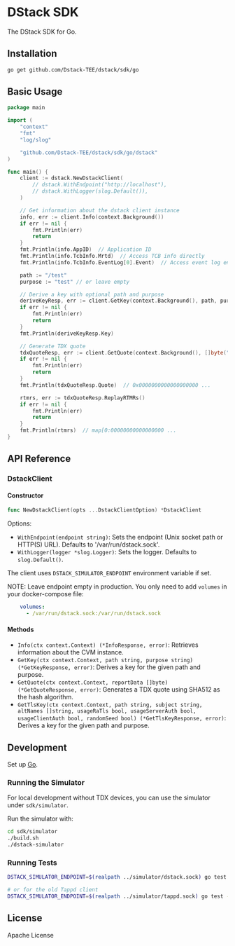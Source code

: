 # DStack SDK

The DStack SDK for Go.

## Installation

```bash
go get github.com/Dstack-TEE/dstack/sdk/go
```

## Basic Usage

```go
package main

import (
	"context"
	"fmt"
	"log/slog"

	"github.com/Dstack-TEE/dstack/sdk/go/dstack"
)

func main() {
	client := dstack.NewDstackClient(
		// dstack.WithEndpoint("http://localhost"),
		// dstack.WithLogger(slog.Default()),
	)

	// Get information about the dstack client instance
	info, err := client.Info(context.Background())
	if err != nil {
		fmt.Println(err)
		return
	}
	fmt.Println(info.AppID)  // Application ID
	fmt.Println(info.TcbInfo.Mrtd)  // Access TCB info directly
	fmt.Println(info.TcbInfo.EventLog[0].Event)  // Access event log entries

	path := "/test"
	purpose := "test" // or leave empty

	// Derive a key with optional path and purpose
	deriveKeyResp, err := client.GetKey(context.Background(), path, purpose)
	if err != nil {
		fmt.Println(err)
		return
	}
	fmt.Println(deriveKeyResp.Key)

	// Generate TDX quote
	tdxQuoteResp, err := client.GetQuote(context.Background(), []byte("test"))
	if err != nil {
		fmt.Println(err)
		return
	}
	fmt.Println(tdxQuoteResp.Quote)  // 0x0000000000000000000 ...

	rtmrs, err := tdxQuoteResp.ReplayRTMRs()
	if err != nil {
		fmt.Println(err)
		return
	}
	fmt.Println(rtmrs)  // map[0:00000000000000000 ...
}
```

## API Reference

### DstackClient

#### Constructor

```go
func NewDstackClient(opts ...DstackClientOption) *DstackClient
```

Options:

* `WithEndpoint(endpoint string)`: Sets the endpoint (Unix socket path or HTTP(S) URL). Defaults to '/var/run/dstack.sock'.
* `WithLogger(logger *slog.Logger)`: Sets the logger. Defaults to `slog.Default()`.

The client uses `DSTACK_SIMULATOR_ENDPOINT` environment variable if set.

NOTE: Leave endpoint empty in production. You only need to add `volumes` in your docker-compose file:

```yaml
    volumes:
      - /var/run/dstack.sock:/var/run/dstack.sock
```

#### Methods

* `Info(ctx context.Context) (*InfoResponse, error)`: Retrieves information about the CVM instance.
* `GetKey(ctx context.Context, path string, purpose string) (*GetKeyResponse, error)`: Derives a key for the given path and purpose.
* `GetQuote(ctx context.Context, reportData []byte) (*GetQuoteResponse, error)`: Generates a TDX quote using SHA512 as the hash algorithm.
* `GetTlsKey(ctx context.Context, path string, subject string, altNames []string, usageRaTls bool, usageServerAuth bool, usageClientAuth bool, randomSeed bool) (*GetTlsKeyResponse, error)`: Derives a key for the given path and purpose.

## Development

Set up [Go](https://go.dev/doc/install).

### Running the Simulator

For local development without TDX devices, you can use the simulator under `sdk/simulator`.

Run the simulator with:

```bash
cd sdk/simulator
./build.sh
./dstack-simulator
```

### Running Tests

```bash
DSTACK_SIMULATOR_ENDPOINT=$(realpath ../simulator/dstack.sock) go test -v ./dstack

# or for the old Tappd client
DSTACK_SIMULATOR_ENDPOINT=$(realpath ../simulator/tappd.sock) go test -v ./tappd
```

## License

Apache License
